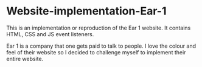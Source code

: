 # Website-implementation-Ear-1
This is an implementation or reproduction of the Ear 1 website. It contains HTML, CSS and JS event listeners.

Ear 1 is a company that one gets paid to talk to people. I love the colour and feel of their website so I decided to challenge myself to implement their entire website.
